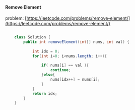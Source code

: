 #### Remove Element  
problem: [https://leetcode.com/problems/remove-element/](https://leetcode.com/problems/remove-element/)  

```java

    class Solution {
        public int removeElement(int[] nums, int val) {
            
            int idx = 0;
            for(int i=0; i<nums.length; i++){
                
                if( nums[i] == val ){
                    continue;        
                }else{
                    nums[idx++] = nums[i];    
                }
            }
            return idx;
        }
    }

```